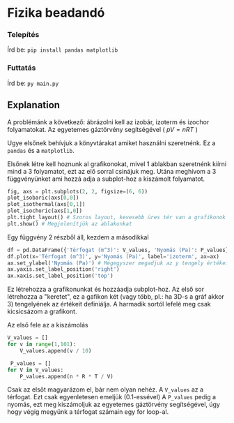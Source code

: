 # Fizika beadandó

### Telepítés

Írd be: `pip install pandas matplotlib`

### Futtatás

Írd be: `py main.py`

## Explanation

A problémánk a következő: ábrázolni kell az izobár, izoterm és izochor folyamatokat. Az egyetemes gáztörvény segítségével ( $pV = nRT$ )

Ugye elsőnek behívjuk a könyvtárakat amiket használni szeretnénk. Ez a `pandas` és a `matplotlib`.

Elsőnek létre kell hoznunk al grafikonokat, mivel 1 ablakban szeretnénk kiírni mind a 3 folyamatot, ezt az elő sorral csinájuk meg.
Utána meghívom a 3 függvényünket ami hozzá adja a subplot-hoz a kiszámolt folyamatot.

```python
fig, axs = plt.subplots(2, 2, figsize=(6, 6))
plot_isobaric(axs[0,0])
plot_isothermal(axs[0,1])
plot_isochoric(axs[1,0])
plt.tight_layout() # Szoros layout, kevesebb üres tér van a grafikonok között
plt.show() # Megjelenítjük az ablakunkat
```

Egy függvény 2 részből áll, kezdem a másodikkal

```python
df = pd.DataFrame({'Térfogat (m^3)': V_values, 'Nyomás (Pa)': P_values})
df.plot(x='Térfogat (m^3)', y='Nyomás (Pa)', label='izoterm', ax=ax)
ax.set_ylabel('Nyomás (Pa)') # Mégegyszer megadjuk az y tengely értékeit mert csak így jeleníti meg azt is, hiába írtuk bele az előző sorba :(
ax.yaxis.set_label_position('right')
ax.xaxis.set_label_position('top')
```

Ez létrehozza a grafikonunkat és hozzáadja subplot-hoz.
Az első sor létrehozza a "keretet", ez a gafikon két (vagy több, pl.: ha 3D-s a gráf akkor 3) tengelyének az értékeit definiálja.
A harmadik sortól lefelé meg csak kicsicsázom a grafikont.

Az első fele az a kiszámolás

```python
V_values = []
for v in range(1,101):
    V_values.append(v / 10)

 P_values = []
for V in V_values:
    P_values.append(n * R * T / V)
```

Csak az elsőt magyarázom el, bár nem olyan nehéz. A `V_values` az a térfogat. Ezt csak egyenletesen emeljük (0.1-essével)
A `P_values` pedig a nyomás, ezt meg kiszámoljuk az egyetemes gáztörvény segítségével, úgy hogy végig megyünk a térfogat számain egy for loop-al.